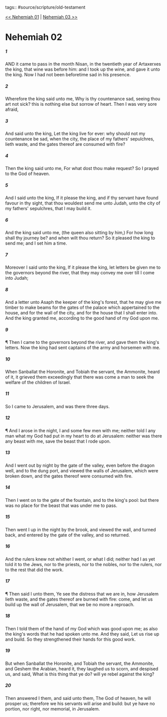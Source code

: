 tags:: #source/scripture/old-testament

[<< Nehemiah 01](old-testament/16_Nehemiah/Nehemiah_01.md) | [Nehemiah 03 >>](old-testament/16_Nehemiah/Nehemiah_03.md)

# Nehemiah 02

##### 1

AND it came to pass in the month Nisan, in the twentieth year of Artaxerxes the king, that wine was before him: and I took up the wine, and gave it unto the king. Now I had not been beforetime sad in his presence.

##### 2

Wherefore the king said unto me, Why is thy countenance sad, seeing thou art not sick? this is nothing else but sorrow of heart. Then I was very sore afraid,

##### 3

And said unto the king, Let the king live for ever: why should not my countenance be sad, when the city, the place of my fathers' sepulchres, lieth waste, and the gates thereof are consumed with fire?

##### 4

Then the king said unto me, For what dost thou make request? So I prayed to the God of heaven.

##### 5

And I said unto the king, If it please the king, and if thy servant have found favour in thy sight, that thou wouldest send me unto Judah, unto the city of my fathers' sepulchres, that I may build it.

##### 6

And the king said unto me, (the queen also sitting by him,) For how long shall thy journey be? and when wilt thou return? So it pleased the king to send me; and I set him a time.

##### 7

Moreover I said unto the king, If it please the king, let letters be given me to the governors beyond the river, that they may convey me over till I come into Judah;

##### 8

And a letter unto Asaph the keeper of the king's forest, that he may give me timber to make beams for the gates of the palace which appertained to the house, and for the wall of the city, and for the house that I shall enter into. And the king granted me, according to the good hand of my God upon me.

##### 9

¶ Then I came to the governors beyond the river, and gave them the king's letters. Now the king had sent captains of the army and horsemen with me.

##### 10

When Sanballat the Horonite, and Tobiah the servant, the Ammonite, heard of it, it grieved them exceedingly that there was come a man to seek the welfare of the children of Israel.

##### 11

So I came to Jerusalem, and was there three days.

##### 12

¶ And I arose in the night, I and some few men with me; neither told I any man what my God had put in my heart to do at Jerusalem: neither was there any beast with me, save the beast that I rode upon.

##### 13

And I went out by night by the gate of the valley, even before the dragon well, and to the dung port, and viewed the walls of Jerusalem, which were broken down, and the gates thereof were consumed with fire.

##### 14

Then I went on to the gate of the fountain, and to the king's pool: but there was no place for the beast that was under me to pass.

##### 15

Then went I up in the night by the brook, and viewed the wall, and turned back, and entered by the gate of the valley, and so returned.

##### 16

And the rulers knew not whither I went, or what I did; neither had I as yet told it to the Jews, nor to the priests, nor to the nobles, nor to the rulers, nor to the rest that did the work.

##### 17

¶ Then said I unto them, Ye see the distress that we are in, how Jerusalem lieth waste, and the gates thereof are burned with fire: come, and let us build up the wall of Jerusalem, that we be no more a reproach.

##### 18

Then I told them of the hand of my God which was good upon me; as also the king's words that he had spoken unto me. And they said, Let us rise up and build. So they strengthened their hands for this good work.

##### 19

But when Sanballat the Horonite, and Tobiah the servant, the Ammonite, and Geshem the Arabian, heard it, they laughed us to scorn, and despised us, and said, What is this thing that ye do? will ye rebel against the king?

##### 20

Then answered I them, and said unto them, The God of heaven, he will prosper us; therefore we his servants will arise and build: but ye have no portion, nor right, nor memorial, in Jerusalem.
